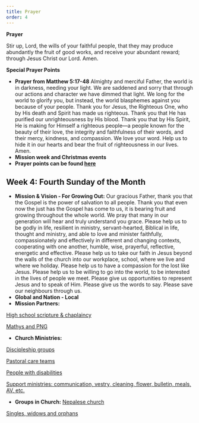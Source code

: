 ```yaml
---
title: Prayer
order: 4
---
```

**Prayer**

Stir up, Lord, the wills of your faithful people, that they may produce abundantly the fruit of good works, and receive your abundant reward; through Jesus Christ our Lord. Amen.

**Special Prayer Points**
- **Prayer from Matthew 5:17-48**
Almighty and merciful Father, the world is in darkness, needing your light. We are saddened and sorry that through our actions and character we have dimmed that light. We long for the world to glorify you, but instead, the world blasphemes against you because of your people.
Thank you for Jesus, the Righteous One, who by His death and Spirit has made us righteous. Thank you that He has purified our unrighteousness by His blood. Thank you that by His Spirit, He is making for Himself a righteous people—a people known for the beauty of their love, the integrity and faithfulness of their words, and their mercy, kindness, and compassion. We love your word. Help us to hide it in our hearts and bear the fruit of righteousness in our lives. Amen.
- **Mission week and Christmas events**
- **Prayer points can be found [here](https://stgeorgeshurstville.org.au/prayer)**

## Week 4: Fourth Sunday of the Month

- **Mission & Vision - For Growing Out:** Our gracious Father, thank you that the Gospel is the power of salvation to all people. Thank you that even now the just has the Gospel has come to us, it is bearing fruit and growing throughout the whole world. We pray that many in our generation will hear and truly understand you grace. Please help us to be godly in life, resilient in ministry, servant-hearted, Biblical in life, thought and ministry, and able to love and minister faithfully, compassionately and effectively in different and changing contexts, cooperating with one another, humble, wise, prayerful, reflective, energetic and effective. Please help us to take our faith in Jesus beyond the walls of the church into our workplace, school, where we live and where we holiday. Please help us to have a compassion for the lost like Jesus. Please help us to be willing to go into the world, to be interested in the lives of people we meet. Please give us opportunities to represent Jesus and to speak of Him. Please give us the words to say. Please save our neighbours through us.
- **Global and Nation - Local**
- **Mission Partners:**

<ins>High school scripture & chaplaincy<ins>

<ins>Mathys and PNG<ins>

- **Church Ministries:**

<ins>Discipleship groups<ins>

<ins>Pastoral care teams</ins>

<ins>People with disabilities</ins>

<ins>Support ministries: communication, vestry, cleaning, flower, bulletin, meals, AV, etc.<ins>

- **Groups in Church:**
<ins>Nepalese church<ins>

<ins>Singles, widows and orphans<ins>


